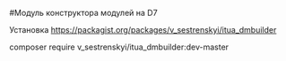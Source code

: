 #Модуль конструктора модулей на D7

Установка https://packagist.org/packages/v_sestrenskyi/itua_dmbuilder

composer require v_sestrenskyi/itua_dmbuilder:dev-master

